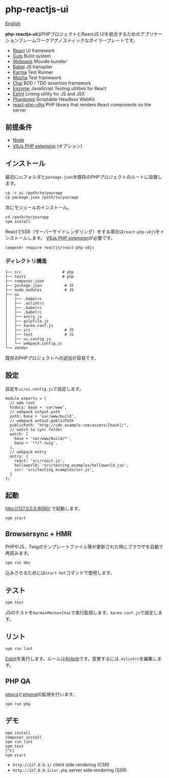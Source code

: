 # php-reactjs-ui

[English](README.md)

**php-reactjs-ui**はPHPプロジェクトとReactJS UIを統合するためのアプリケーションフレームワークアグノスティックなボイラープレートです。

 * [React](https://facebook.github.io/react/) UI framework
 * [Gulp](http://gulpjs.com/) Build system
 * [Webpack](https://webpack.github.io/) Moudle bundler
 * [Babel](https://babeljs.io/) JS transpiler
 * [Karma](https://karma-runner.github.io/0.13/index.html) Test Runner
 * [Mocha](http://mochajs.org/) Test framework
 * [Chai](http://chaijs.com/) BDD / TDD assertion framework 
 * [Enzyme](https://github.com/airbnb/enzyme) JavaScript Testing utilities for React
 * [Eslint](http://eslint.org/) Linting utility for JS and JSX
 * [Phantomjs](http://phantomjs.org/) Scriptable Headless WebKit
 * [react-php-v8js](https://github.com/reactjs/react-php-v8js) PHP library that renders React components on the server

 
## 前提条件

 * [Node](https://nodejs.org/en/)
 * [V8Js PHP extension](https://github.com/phpv8/v8js)  (オプション)
 
## インストール
 
最初に`ui`フォルダと`package.json`を既存のPHPプロジェクトのルートに設置します。

```
cp -r ui /path/to/yourapp
cp package.json /path/to/yourapp
```

次にモジュールのインストール。

```
cd /path/to/yourapp
npm install
```

ReactでSSR（サーバーサイドレンダリング）をする場合は`react-php-v8js`をインストールします。
[V8Js PHP extension](https://github.com/phpv8/v8js)が必要です。

```
composer require reactjs/react-php-v8js
```
 
### ディレクトリ構造
 
```
├── src                  # php
├── tests                # php
├── composer.json
├── package.json          # JS
├── node_modules          # JS
├── ui
│   ├── .babelrc
│   ├── .eslintrc
│   ├── .babelrc
│   ├── .babelrc
│   ├── entry.js
│   ├── gulpfile.js
│   ├── karma.conf.js
│   ├── src               # JS
│   ├── test              # JS
│   ├── ui.config.js
│   └── webpack.config.js
└── vendor
```

既存のPHPプロジェクトへの追加が容易です。

## 設定

設定を`ui/ui.config.js`で設定します。

```
module.exports = {
  // web root
  htdocs: base + 'var/www',
  // webpack output.path
  path: base + 'var/www/build',
  // webpack outout.publicPath
  publicPath: "http://cdn.example.com/assets/[hash]/",
  // watch to sync folder
  watch: [
    base + 'var/www/build/*',
    base + '**/*.twig',
  ],
  // webpack entry
  entry: {
    react: 'src/react.js',
    helloworld: 'src/testing_examples/helloworld.jsx',
    ssr: 'src/testing_examples/ssr.js',
  }
};
```

## 起動

http://127.0.0.0:8080/ で起動します。

```
npm start
```

## Browsersync + HMR

PHPやJS、Twigのテンプレートファイル等が更新された時にブラウザを自動で再読みます。

```
npm run dev
```
込みさせるためには`start-hot`コマンドで使用します。


## テスト

```
npm test      
```

JSのテストを`Karma`+`Mocha`+`Chai`で実行監視します。`karma.conf.js`で設定します。

## リント

```
npm run lint
```

[Eslint](http://eslint.org/)を実行します。ルールは[Airbnb](http://mitsuruog.github.io/javascript-style-guide/)です。変更するには`.eslintrc`を編集します。

## PHP QA

[phpcs](https://github.com/squizlabs/PHP_CodeSniffer)と[phpmd](https://phpmd.org/)の監視を行います。

```
npm run php
```

## デモ

```
npm install
composer install
npm run lint
npm test
[^C]
npm start
```

 * `http://127.0.0.1/`        client side rendering (CSR)
 * `http://127.0.0.1/ssr.php` server side rendering (SSR)

